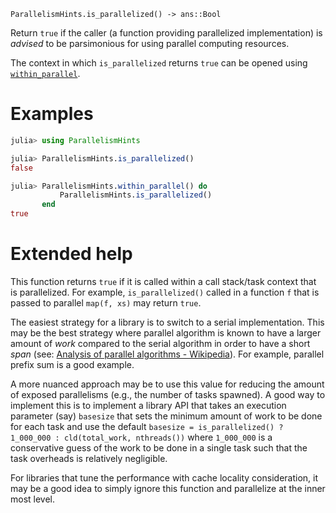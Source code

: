     ParallelismHints.is_parallelized() -> ans::Bool

Return `true` if the caller (a function providing parallelized implementation) is _advised_
to be parsimonious for using parallel computing resources.

The context in which `is_parallelized` returns `true` can be opened using
[`within_parallel`](@ref).

# Examples

```julia
julia> using ParallelismHints

julia> ParallelismHints.is_parallelized()
false

julia> ParallelismHints.within_parallel() do
           ParallelismHints.is_parallelized()
       end
true
```

# Extended help

This function returns `true` if it is called within a call stack/task context that is
parallelized.  For example, `is_parallelized()` called in a function `f` that is passed to
parallel `map(f, xs)` may return `true`.

The easiest strategy for a library is to switch to a serial implementation.  This may be the
best strategy where parallel algorithm is known to have a larger amount of _work_ compared
to the serial algorithm in order to have a short _span_ (see: [Analysis of parallel
algorithms - Wikipedia](https://en.wikipedia.org/wiki/Analysis_of_parallel_algorithms)).
For example, parallel prefix sum is a good example.

A more nuanced approach may be to use this value for reducing the amount of exposed
parallelisms (e.g., the number of tasks spawned).  A good way to implement this is to
implement a library API that takes an execution parameter (say) `basesize` that sets the
minimum amount of work to be done for each task and use the default `basesize =
is_parallelized() ? 1_000_000 : cld(total_work, nthreads())` where `1_000_000` is a
conservative guess of the work to be done in a single task such that the task overheads is
relatively negligible.

For libraries that tune the performance with cache locality consideration, it may be a good
idea to simply ignore this function and parallelize at the inner most level.
